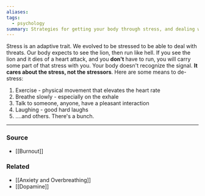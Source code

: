 ```yaml
---
aliases: 
tags:
  - psychology
summary: Strategies for getting your body through stress, and dealing with it.
---
```

Stress is an adaptive trait. We evolved to be stressed to be able to deal with threats. Our body expects to see the lion, then run like hell. If you see the lion and it dies of a heart attack, and you **don't** have to run, you will carry some part of that stress with you. Your body doesn't recognize the signal. **It cares about the stress, not the stressors**. Here are some means to de-stress:

1. Exercise - physical movement that elevates the heart rate
2. Breathe slowly - especially on the exhale
3. Talk to someone, anyone, have a pleasant interaction 
4. Laughing - good hard laughs
5. ....and others. There's a bunch. 

---
### Source
- [[Burnout]]

### Related
- [[Anxiety and Overbreathing]]
- [[Dopamine]]